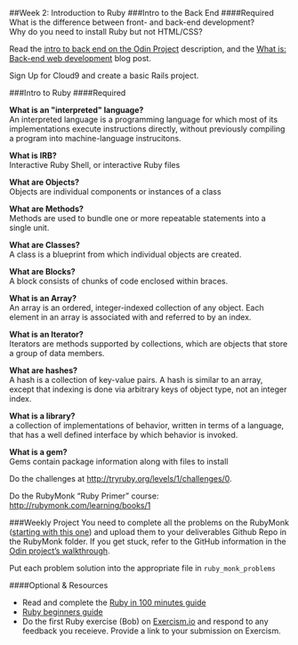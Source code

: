 ##Week 2: Introduction to Ruby
###Intro to the Back End
####Required
What is the difference between front- and back-end development?<br>
Why do you need to install Ruby but not HTML/CSS?

Read the [intro to back end on the Odin Project](http://www.theodinproject.com/web-development-101/introduction-to-the-back-end) description, and the [What is: Back-end web development](http://blog.generalassemb.ly/what-is-back-end-web-development/) blog post.

Sign Up for Cloud9 and create a basic Rails project.

###Intro to Ruby
####Required

**What is an "interpreted" language?**<br>
An interpreted language is a programming language for which most of its implementations execute instructions directly, without previously compiling a program into machine-language instrucitons. 

**What is IRB?**<br>
Interactive Ruby Shell, or interactive Ruby files

**What are Objects?**<br>
Objects are individual components or instances of a class

**What are Methods?**<br>
Methods are used to bundle one or more repeatable statements into a single unit.

**What are Classes?**<br>
A class is a blueprint from which individual objects are created. 

**What are Blocks?**<br>
A block consists of chunks of  code enclosed within braces. 

**What is an Array?**<br>
An array is an ordered, integer-indexed collection of any object. Each element in an array is associated with and referred to by an index.

**What is an Iterator?**<br>
Iterators are methods supported by collections, which are objects that store a group of data members.

**What are hashes?**<br>
A hash is a collection of key-value pairs. A hash is similar to an array, except that indexing is done via arbitrary keys of object type, not an integer index.

**What is a library?**<br>
a collection of implementations of behavior, written in terms of a language, that has a well defined interface by which behavior is invoked.

**What is a gem?**<br>
Gems contain package information along with files to install


Do the challenges at http://tryruby.org/levels/1/challenges/0.

Do the RubyMonk “Ruby Primer” course: http://rubymonk.com/learning/books/1

###Weekly Project
You need to complete all the problems on the RubyMonk ([starting with this one](http://rubymonk.com/learning/books/1-ruby-primer/problems/9-calculator)) and upload them to your deliverables Github Repo in the RubyMonk folder. If you get stuck, refer to the GitHub information in the [Odin project’s walkthrough](http://www.theodinproject.com/web-development-101/html-css).

Put each problem solution into the appropriate file in `ruby_monk_problems`

####Optional & Resources
 - Read and complete the [Ruby in 100 minutes guide](http://tutorials.jumpstartlab.com/projects/ruby\_in\_100_minutes.html)
 - [Ruby beginners guide](https://hackhands.com/beginners-guide-ruby/)
 - Do the first Ruby exercise (Bob) on [Exercism.io](http://exercism.io/) and respond to any
   feedback you receieve.  Provide a link to your submission on
   Exercism.

